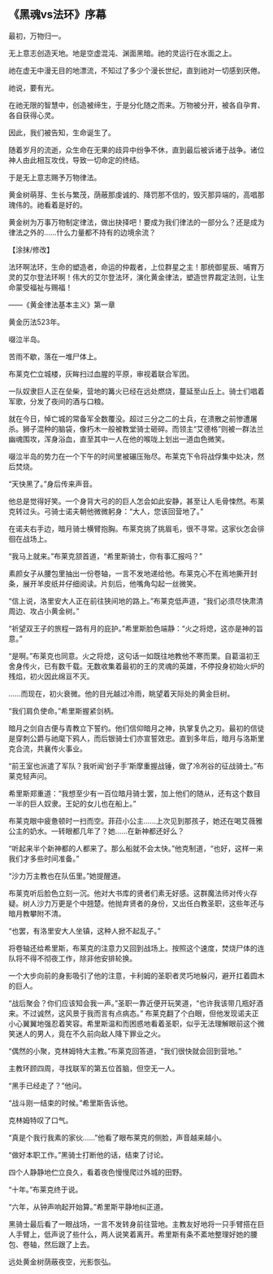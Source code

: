 ## 《黑魂vs法环》序幕


最初，万物归一。

无上意志创造天地。地是空虚混沌、渊面黑暗。祂的灵运行在水面之上。

祂在虚无中漫无目的地漂流，不知过了多少个漫长世纪，直到祂对一切感到厌倦。

祂说，要有光。

在祂无限的智慧中，创造被缔生，于是分化随之而来。万物被分开，被各自孕育、各自获得心灵。

因此，我们被告知，生命诞生了。

随着岁月的流逝，众生命在无果的歧异中纷争不休，直到最后被诉诸于战争。诸位神人由此相互攻伐，导致一切命定的终结。

于是无上意志赐予万物律法。

黄金树萌芽、生长与繁茂，荫蔽那虔诚的、降罚那不信的，毁灭那异端的，高唱那瑰伟的。祂看着是好的。

黄金树为万事万物制定律法，做出抉择吧！要成为我们律法的一部分么？还是成为律法之外的......什么力量都不持有的边境余流？

【涂抹/修改】

法环啊法环，生命的塑造者，命运的仲裁者，上位群星之主！那统御星辰、哺育万灵的艾尔登法环啊！伟大的艾尔登法环，演化黄金律法，塑造世界裁定法则，让生命蒙受福祉与赐福！

——《黄金律法基本主义》第一章


黄金历法523年。

啜泣半岛。

苦雨不歇，落在一堆尸体上。

布莱克伫立城楼，灰眸扫过血腥的平原，审视着联合军团。

一队奴隶巨人正在垒柴，营地的篝火已经在远处燃烧，蔓延至山丘上。骑士们唱着军歌，分发了夜间的酒与口粮。

就在今日，悼亡城的常备军全数覆没。超过三分之二的士兵，在溃散之前惨遭屠杀。狮子混种的脑袋，像朽木一般被教堂骑士砸碎。而领主“艾德格”则被一群法兰幽魂围攻，浑身浴血，直至其中一人在他的喉咙上划出一道血色微笑。

啜泣半岛的势力在一个下午的时间里被碾压殆尽。布莱克下令将战俘集中处决，然后焚烧。

“天快黑了。”身后传来声音。

他总是觉得好笑。一个身背大弓的的巨人怎会如此安静，甚至让人毛骨悚然。布莱克转过头。弓骑士诺夫朝他微微躬身：“大人，您该回营地了。”

在诺夫右手边，暗月骑士横臂抱胸。布莱克挑了挑眉毛，很不寻常。这家伙怎会徘徊在战场上。

“我马上就来。”布莱克颔首道，“希里斯骑士，你有事汇报吗？”

素颜女子从腰包里抽出一份卷轴，一言不发地递给他。布莱克心不在焉地撕开封条，展开羊皮纸并仔细阅读。片刻后，他嘴角勾起一丝微笑。

“信上说，洛里安大人正在前往狭间地的路上。”布莱克低声道，“我们必须尽快肃清周边、攻占小黄金树。”

“祈望双王子的旅程一路有月的庇护。”希里斯脸色端静：“火之将熄，这亦是神的旨意。”

“是啊。”布莱克也同意。火之将熄，这句话一如既往地教他不寒而栗。自葛温初王舍身传火，已有数千载。无数收集着最初的王的灵魂的英雄，不停投身初始火炉的残焰，初火因此绵亘不灭。

......而现在，初火衰微。他的目光越过冷雨，眺望着天际处的黄金巨树。

“我们肩负使命。”希里斯握紧剑柄。

暗月之剑自古便与青教立下誓约。他们信仰暗月之神，执掌复仇之刃。最初的信徒是穿刺公爵与祂麾下鸦人，而后银骑士们亦宣誓效忠。直到多年后，暗月与洛斯里克合流，共襄传火事业。

“前王室也派遣了军队？我听闻‘刽子手’斯摩重握战锤，做了冷冽谷的征战骑士。”布莱克轻声问。

希里斯郑重道：“我想至少有一百位暗月骑士罢，加上他们的随从，还有这个数目一半的巨人奴隶。王妃的女儿也在船上。”

布莱克眼中疲惫顿时一扫而空。菲菈小公主......上次见到那孩子，她还在喝艾薇雅公主的奶水。一转眼都几年了？她......在新神都还好么？

“听起来半个新神都的人都来了。那么船就不会太快。”他克制道，“也好，这样一来我们才多些时间准备。”

“沙力万主教也在队伍里。”她提醒道。

布莱克听后脸色立刻一沉。他对大书库的贤者们素无好感。这群魔法师对传火存疑。树人沙力万更是个中翘楚。他抛弃贤者的身份，又出任白教圣职，这些年还与暗月教攀附不清。

“也罢，有洛里安大人坐镇，这种人掀不起乱子。”

将卷轴还给希里斯，布莱克的注意力又回到战场上。按照这个速度，焚烧尸体的连队将不得不彻夜工作，除非他安排轮换。

一个大步向前的身影吸引了他的注意，卡利姆的圣职者灵巧地躲闪，避开扛着圆木的巨人。

“战后聚会？你们应该知会我一声。”圣职一靠近便开玩笑道，“也许我该带几瓶好酒来。不过诚然，这风景于我而言有点病态。”
布莱克翻了个白眼，但他发现诺夫正小心翼翼地强忍着笑容。希里斯温和而困惑地看着圣职，似乎无法理解眼前这个微笑迷人的男人，竟在不久前向敌人降下罪业之火。

“偶然的小聚，克林姆特大主教。”布莱克回答道，“我们很快就会回到营地。”

主教环顾四周，寻找联军的第五位首脑，但空无一人。

“黑手已经走了？”他问。

“战斗刚一结束的时候。”希里斯告诉他。

克林姆特叹了口气。

“真是个我行我素的家伙......”他看了眼布莱克的侧脸，声音越来越小。

“做好本职工作。”黑骑士打断他的话，结束了讨论。

四个人静静地伫立良久，看着夜色慢慢爬过外城的田野。

“十年。”布莱克终于说。

“六年，从钟声响起开始算。”希里斯平静地纠正道。

黑骑士最后看了一眼战场，一言不发转身前往营地。主教友好地将一只手臂搭在巨人手臂上，低声说了些什么，两人说笑着离开。希里斯有条不紊地整理好她的腰包、卷轴，然后跟了上去。

远处黄金树荫蔽夜空，光影恢弘。